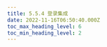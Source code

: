 ```yaml
---
title: 5.5.4 登录集成
date: 2022-11-16T06:50:40.000Z
toc_max_heading_level: 6
toc_min_heading_level: 2
---
```



